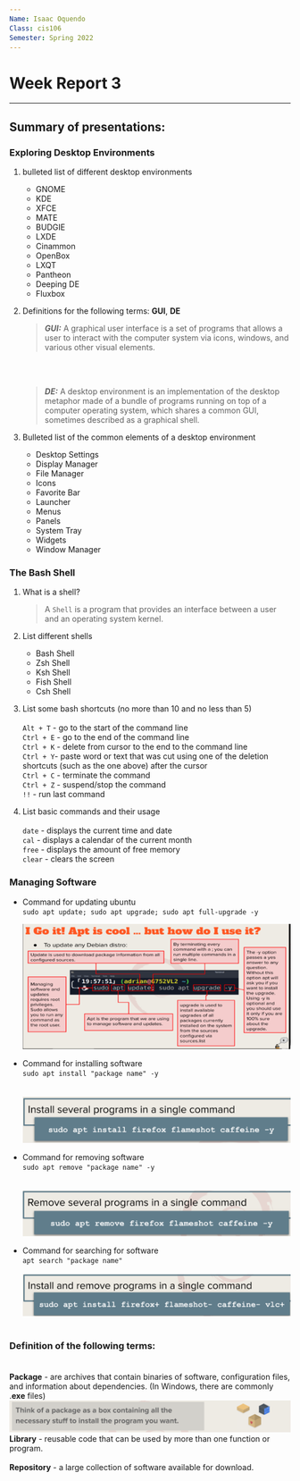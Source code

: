 ```yaml
---
Name: Isaac Oquendo
Class: cis106
Semester: Spring 2022
---
```


# Week Report 3
---
## Summary of presentations:
  
### Exploring Desktop Environments

1. bulleted list of different desktop environments
   * GNOME
   * KDE
   * XFCE
   * MATE
   * BUDGIE
   * LXDE
   * Cinammon
   * OpenBox
   * LXQT
   * Pantheon
   * Deeping DE
   * Fluxbox
  
2. Definitions for the following terms: **GUI**, **DE**

    >_**GUI:**_ A graphical user interface is a set of programs that allows a user to interact with the computer system via icons, windows, and various other visual elements.
    <br/>
    <br/>
    
   > _**DE:**_ A desktop environment is an implementation of the desktop metaphor made of a bundle of programs running on top of a computer operating system, which shares a common GUI, sometimes described as a graphical shell.
   


3. Bulleted list of the common elements of a desktop environment

   * Desktop Settings
   * Display Manager
   * File Manager
   * Icons
   * Favorite Bar
   * Launcher
   * Menus
   * Panels
   * System Tray
   * Widgets
   * Window Manager
  
 
### The Bash Shell
  
1. What is a shell?

    > A `Shell` is a program that provides an interface between a user and an operating system kernel.

2. List different shells

    * Bash Shell
    * Zsh Shell
    * Ksh Shell
    * Fish Shell
    * Csh Shell <br>


3. List some bash shortcuts (no more than 10 and no less than 5) 
   <br>
   <br>
`Alt + T` - go to the start of the command line <br>
`Ctrl + E` - go to the end of the command line <br>
`Ctrl + K` - delete from cursor to the end to the command line <br>
`Ctrl + Y`- paste word or text that was cut using one of the deletion shortcuts (such as the one above) after the cursor <br>
`Ctrl + C` - terminate the command <br>
`Ctrl + Z` - suspend/stop the command <br>
`!!` - run last command <br>

4. List basic commands and their usage
    <br>
    <br>
    `date` - displays the current time and date <br>
    `cal` - displays a calendar of the current month <br>
    `free` - displays the amount of free memory <br>
    `clear` - clears the screen <br>


### Managing Software

* Command for updating ubuntu
    <br>
    `sudo apt update; sudo apt upgrade; sudo apt full-upgrade -y`
    <br>

    ![ubuntu-update-command-pic](ubuntu-update-command.png)

* Command for installing software
    <br>
    `sudo apt install "package name" -y`<br> <br>
    <br>
    ![install-single-command](install-single-command.png)

* Command for removing software
    <br>
    `sudo apt remove "package name" -y`<br> <br>
    <br>
    ![remove-single-command](remove-single-command.png)
    <br>
* Command for searching for software
    <br>
    `apt search "package name"`<br> <br>
    ![installandremove](install-&-remove-single-command.png)
    <br> <br>

### Definition of the following terms: <br><br>

**Package** - are archives that contain binaries of software, configuration files, and information about dependencies. (In Windows, there are commonly .**exe** files) <br>
![ubuntuUpdate](package-box.png) <br>
**Library** - reusable code that can be used by more than one function or program. <br><br>
**Repository** - a large collection of software available for download.

